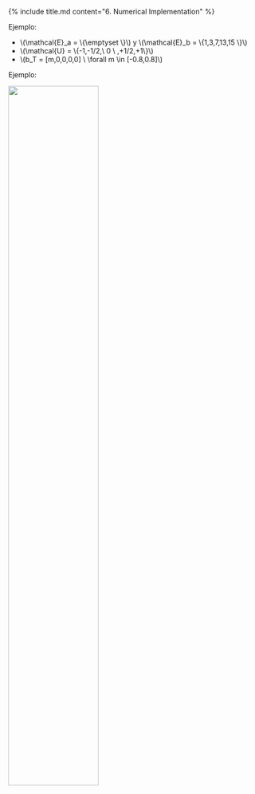 <section>

{% include title.md content="6. Numerical Implementation" %}


<!--  -->
<section>
<p>Ejemplo:</p>
<ul>
    <li>\(\mathcal{E}_a = \{\emptyset \}\) y \(\mathcal{E}_b = \{1,3,7,13,15 \}\)</li>
    <li>\(\mathcal{U} = \{-1,-1/2,\ 0 \ ,+1/2,+1\}\)</li>
    <li>\(b_T = [m,0,0,0,0] \ \forall m \in [-0.8,0.8]\) </li>
</ul>
</section>
<!--  -->
<section>
<p>Ejemplo:</p>
<img width="60%" src="{{site.url}}{{site.baseurl}}/img/11.png">
</section>
</section>

